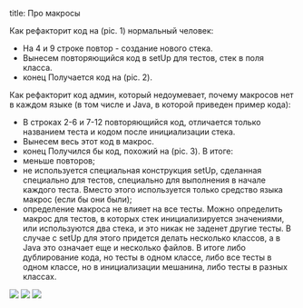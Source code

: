 title: Про макросы

Как рефакторит код на (pic. 1) нормальный человек:
- На 4 и 9 строке повтор - создание нового стека.
- Вынесем повторяющийся код в setUp для тестов, стек в поля класса.
- конец
Получается код на (pic. 2).

Как рефакторит код админ, который недоумевает, почему макросов нет в каждом языке (в том числе и Java, в которой приведен пример кода):
- В строках 2-6 и 7-12 повторяющийся код, отличается только названием теста и кодом после инициализации стека.
- Вынесем весь этот код в макрос.
- конец
Получился бы код, похожий на (pic. 3).
В итоге:
- меньше повторов;
- не используется специальная конструкция setUp, сделанная специально для тестов, специально для выполнения в начале каждого теста. Вместо этого используется только средство языка макрос (если бы они были);
- определение макроса не влияет на все тесты. Можно определить макрос для тестов, в которых стек инициализируется значениями, или используются два стека, и это никак не заденет другие тесты. В случае с setUp для этого придется делать несколько классов, а в Java это означает еще и несколько файлов. В итоге либо дублирование кода, но тесты в одном классе, либо все тесты в одном классе, но в инициализации мешанина, либо тесты в разных классах.

![](/static/img/xkyLEhGF40g.jpg)
![](/static/img/6HZMN5PYQrY.jpg)
![](/static/img/Z7ytKzGfhmM.jpg)
